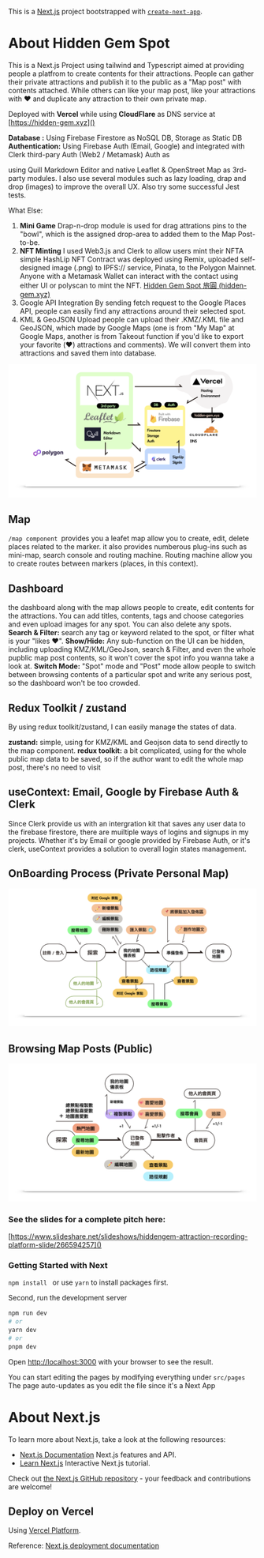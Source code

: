 This is a [Next.js](https://nextjs.org/) project bootstrapped with [`create-next-app`](https://github.com/vercel/next.js/tree/canary/packages/create-next-app).

# About Hidden Gem Spot

This is a Next.js Project using tailwind and Typescript aimed at providing people a platfrom to create contents for their attractions.
People can gather their private attractions and publish it to the public as a "Map post" with contents attached.
While others can like your map post, like your attractions with ❤️ and duplicate any attraction to their own private map.

Deployed with **Vercel** while using **CloudFlare** as DNS service at
[https://hidden-gem.xyz]()

**Database :** Using Firebase Firestore as NoSQL DB, Storage as Static DB
**Authentication:** Using Firebase Auth (Email, Google) and integrated with Clerk third-pary Auth (Web2 / Metamask)
Auth as

using Quill Markdown Editor and native Leaflet & OpenStreet Map as 3rd-party modules.
I also use several modules such as lazy loading, drap and drop (images) to improve the overall UX.
Also try some successful Jest tests.

What Else:

1. **Mini Game**
   Drap-n-drop module is used for drag attrations pins to the "bowl", which is the assigned drop-area to added them to the Map Post-to-be.
2. **NFT Minting**
   I used Web3.js and Clerk to allow users mint their NFTA simple HashLip NFT Contract was deployed using Remix, uploaded self-designed image (.png) to IPFS:// service, Pinata, to the Polygon Mainnet. Anyone with a Metamask Wallet can interact with the contact using either UI or polyscan to mint the NFT.
   [Hidden Gem Spot 旅圓 (hidden-gem.xyz)](https://hidden-gem.xyz/mintNFT)
3. Google API Integration
   By sending fetch request to the Google Places API, people can easily find any attractions around their selected spot.
4. KML & GeoJSON Upload
   people can upload their .KMZ/.KML file and GeoJSON, which made by Google Maps (one is from "My Map" at Google Maps, another is from Takeout function if you'd like to export your favorite (❤️) attractions and comments).
   We will convert them into attractions and saved them into database.

![1705783671706](image/README/1705783671706.png)

## Map

`/map component `provides you a leafet map allow you to create, edit, delete places related to the marker.
it also provides numberous plug-ins such as mini-map, search console and routing machine.
Routing machine allow you to create routes between markers (places, in this context).

## Dashboard

the dashboard along with the map allows people to create, edit contents for the attractions. You can add titles, contents, tags and choose categories and even upload images for any spot. You can also delete any spots.
**Search & Filter:** search any tag or keyword related to the spot, or filter what is your "likes ❤️".
**Show/Hide:** Any sub-function on the UI can be hidden, including uploading KMZ/KML/GeoJson, search & Filter,
and even the whole pupblic map post contents, so it won't cover the spot info you wanna take a look at.
**Switch Mode:** "Spot" mode and "Post" mode allow people to switch between browsing contents of a particular spot and write any serious post, so the dashboard won't be too crowded.

## Redux Toolkit / zustand

By using redux toolkit/zustand, I can easily manage the states of data.

**zustand:** simple, using for KMZ/KML and Geojson data to send directly to the map component.
**redux toolkit:** a bit complicated, using for the whole public map data to be saved, so if the author want to edit the whole map post, there's no need to visit

## useContext: Email, Google by Firebase Auth & Clerk

Since Clerk provide us with an intergration kit that saves any user data to the firebase firestore, there are muiltiple ways of logins and signups in my projects. Whether it's by Email or google provided by Firebase Auth, or it's clerk, useContext provides a solution to overall login states management.

## OnBoarding Process (Private Personal Map)

![1705785886777](image/README/1705785886777.png)

## Browsing Map Posts (Public)

![1705785907150](image/README/1705785907150.png)

### See the slides for a complete pitch here:

[https://www.slideshare.net/slideshows/hiddengem-attraction-recording-platform-slide/266594257]()

### Getting Started with Next

`npm install `  or use `yarn`  to install packages first.

Second, run the development server

```bash
npm run dev
# or
yarn dev
# or
pnpm dev
```

Open [http://localhost:3000](http://localhost:3000) with your browser to see the result.

You can start editing the pages by modifying everything under `src/pages `
 The page auto-updates as you edit the file since it's a Next App

# About Next.js

To learn more about Next.js, take a look at the following resources:

- [Next.js Documentation](https://nextjs.org/docs)  Next.js features and API.
- [Learn Next.js](https://nextjs.org/learn) Interactive Next.js tutorial.

Check out [the Next.js GitHub repository](https://github.com/vercel/next.js/) - your feedback and contributions are welcome!

## Deploy on Vercel

Using [Vercel Platform](https://vercel.com/new?utm_medium=default-template&filter=next.js&utm_source=create-next-app&utm_campaign=create-next-app-readme).

Reference:  [Next.js deployment documentation](https://nextjs.org/docs/deployment)

